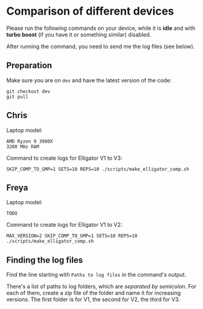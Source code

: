 # Comparison of different devices

Please run the following commands on your device, while it is **idle** and with **turbo boost** (if you have it or something similar) disabled.

After running the command, you need to send me the log files (see below).

## Preparation
Make sure you are on `dev` and have the latest version of the code:
```
git checkout dev
git pull
```

## Chris
Laptop model:
```
AMD Ryzen 9 3900X
3200 MHz RAM
```

Command to create logs for Elligator V1 to V3:
```
SKIP_COMP_TO_GMP=1 SETS=10 REPS=10 ./scripts/make_elligator_comp.sh
```

## Freya
Laptop model:
```
TODO
```

Command to create logs for Elligator V1 to V2:
```
MAX_VERSION=2 SKIP_COMP_TO_GMP=1 SETS=10 REPS=10 ./scripts/make_elligator_comp.sh
```

## Finding the log files
Find the line starting with `Paths to log files` in the command's output.

There's a list of paths to log folders, which are _separated by semicolon_. For each of them, create a zip file of the folder and name it for increasing versions. The first folder is for V1, the second for V2, the third for V3.
